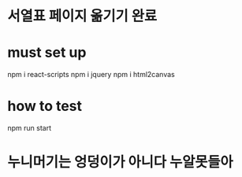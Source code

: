 # 서열표 페이지 옮기기 완료

# must set up
npm i react-scripts
npm i jquery
npm i html2canvas

# how to test
npm run start

# 누니머기는 엉덩이가 아니다 누알못들아